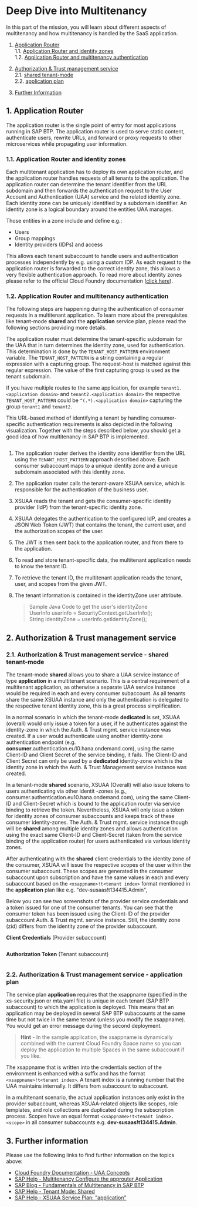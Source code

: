 # Deep Dive into Multitenancy

In this part of the mission, you will learn about different aspects of multitenancy and how multitenancy is handled by the SaaS application.

1. [Application Router](#1-Application-Router)<br>
1.1. [Application Router and identity zones](#11-Application-Router-and-identity-zones)<br>
1.2. [Application Router and multitenancy authentication](#12-Application-Router-and-multitenancy-authentication)

2. [Authorization & Trust management service](#2-Authorization-&-Trust-management-service)<br>
2.1. [shared tenant-mode](#21-Authorization-&-Trust-management-service---shared-tenant-mode)<br>
2.2. [application plan](#22-Authorization-&-Trust-management-service---application-plan)

3. [Further Information](#3-further-information)

## 1. Application Router

The application router is the single point of entry for most applications running in SAP BTP. The application router is used to serve static content, authenticate users, rewrite URLs, and forward or proxy requests to other microservices while propagating user information. 

### 1.1. Application Router and identity zones

Each multitenant application has to deploy its own application router, and the application router handles requests of all tenants to the application. The application router can determine the tenant identifier from the URL subdomain and then forwards the authentication request to the User Account and Authentication (UAA) service and the related identity zone. Each identity zone can be uniquely identified by a subdomain identifier. An identity zone is a logical boundary around the entities UAA manages. 

Those entities in a zone include and define e.g.:
- Users
- Group mappings
- Identity providers (IDPs) and access

This allows each tenant subaccount to handle users and authentication processes independently by e.g. using a custom IDP. As each request to the application router is forwarded to the correct identity zone, this allows a very flexible authentication approach. To read more about identity zones please refer to the official Cloud Foundry documentation ([click here](https://docs.cloudfoundry.org/uaa/uaa-concepts.html#iz)).


### 1.2. Application Router and multitenancy authentication

The following steps are happening during the authentication of consumer requests in a multitenant application. To learn more about the prerequisites like tenant-mode **shared** and the **application** service plan, please read the following sections providing more details. 

The application router must determine the tenant-specific subdomain for the UAA that in turn determines the identity zone, used for authentication. This determination is done by the `TENANT_HOST_PATTERN` environment variable. The `TENANT_HOST_PATTERN` is a string containing a regular expression with a capturing group. The request-host is matched against this regular expression. The value of the first capturing group is used as the tenant subdomain.

If you have multiple routes to the same application, for example `tenant1.<application domain>` and `tenant2.<application domain>` the respective `TENANT_HOST_PATTERN` could be `^(.*).<application domain>` capturing the group `tenant1` and `tenant2`.

This URL-based method of identifying a tenant by handling consumer-specific authentication requirements is also depicted in the following visualization. Together with the steps described below, you should get a good idea of how multitenancy in SAP BTP is implemented. 

![<img src="./images/AR_Flow.png" width="800"/>](./images/AR_Flow.png?raw=true)

1) The application router derives the identity zone identifier from the URL using the `TENANT_HOST_PATTERN` approach described above. Each consumer subaccount maps to a unique identity zone and a unique subdomain associated with this identity zone. 

2) The application router calls the tenant-aware XSUAA service, which is responsible for the authentication of the business user.

3) XSUAA reads the tenant and gets the consumer-specific identity provider (IdP) from the tenant-specific identity zone. 

4) XSUAA delegates the authentication to the configured IdP, and creates a JSON Web Token (JWT) that contains the tenant, the current user, and the authorization scopes of the user. 

5) The JWT is then sent back to the application router, and from there to the application.

6) To read and store tenant-specific data, the multitenant application needs to know the tenant ID. 

7) To retrieve the tenant ID, the multitenant application reads the tenant, user, and scopes from the given JWT. 

8) The tenant information is contained in the identityZone user attribute.

    >Sample Java Code to get the user's identityZone<br>
    >UserInfo userInfo = SecurityContext.getUserInfo(); <br>
    >String identityZone = userInfo.getIdentityZone();


## 2. Authorization & Trust management service

### 2.1. Authorization & Trust management service - **shared** tenant-mode

The tenant-mode **shared** allows you to share a UAA service instance of type **application** in a multitenant scenario. This is a central requirement of a multitenant application, as otherwise a separate UAA service instance would be required in each and every consumer subaccount. As all tenants share the same XSUAA instance and only the authentication is delegated to the respective tenant identity zone, this is a great process simplification.  

In a normal scenario in which the tenant-mode **dedicated** is set, XSUAA (overall) would only issue a token for a user, if he authenticates against the identity-zone in which the Auth. & Trust mgmt. service instance was created. If a user would authenticate using another identity-zone authentication endpoint (e.g. **consumer**.authentication.eu10.hana.ondemand.com), using the same Client-ID and Client Secret of the service binding, it fails. The Client-ID and Client Secret can only be used by a **dedicated** identity-zone which is the identity zone in which the Auth. & Trust Management service instance was created. 

In a tenant-mode **shared** scenario, XSUAA (Overall) will also issue tokens to users authenticating via other identit -zones (e.g., consumer.authentication.eu10.hana.ondemand.com), using the same Client-ID and Client-Secret which is bound to the application router via service binding to retrieve the token. Nevertheless, XSUAA will only issue a token for identity zones of consumer subaccounts and keeps track of these consumer identity-zones. The Auth. & Trust mgmt. service instance though will be **shared** among multiple identity zones and allows authentication using the exact same Client-ID and Client-Secret (taken from the service binding of the application router) for users authenticated via various identity zones. 

After authenticating with the **shared** client credentials to the identity zone of the consumer, XSUAA will issue the respective scopes of the user within the consumer subaccount. These scopes are generated in the consumer subaccount upon subscription and have the same values in each and every subaccount based on the `<xsappname>!t<tenant index>` format mentioned in the **application** plan like e.g. "dev-susaas!t134415.Admin",

Below you can see two screenshots of the provider service credentials and a token issued for one of the consumer tenants. You can see that the consumer token has been issued using the Client-ID of the provider subaccount Auth. & Trust mgmt. service instance. Still, the identity zone (zid) differs from the identity zone of the provider subaccount. 

**Client Credentials** (Provider subaccount)

![<img src="./images/AR_ProvCred.png" width="400"/>](./images/AR_ProvCred.png?raw=true)

**Authorization Token** (Tenant subaccount)

![<img src="./images/AR_SubscrToken.png" width="400"/>](./images/AR_SubscrToken.png?raw=true)


### 2.2. Authorization & Trust management service - **application** plan

The service plan **application** requires that the xsappname (specified in the xs-security.json or mta.yaml file) is unique in each tenant (SAP BTP subaccount) to which the application is deployed. This means that an application may be deployed in several SAP BTP subaccounts at the same time but not twice in the same tenant (unless you modify the xsappname). You would get an error message during the second deployment. 

> **Hint** - In the sample application, the xsappname is dynamically combined with the current Cloud Foundry Space name so you can deploy the application to multiple Spaces in the same subaccount if you like. 

The xsappname that is written into the credentials section of the environment is enhanced with a suffix and has the format `<xsappname>!t<tenant index>`. A tenant index is a running number that the UAA maintains internally. It differs from subaccount to subaccount. 

In a multitenant scenario, the actual application instances only exist in the provider subaccount, whereas XSUAA-related objects like scopes, role templates, and role collections are duplicated during the subscription process. Scopes have an equal format `<xsappname>!t<tenant index>.<scope>` in all consumer subaccounts e.g. **dev-susaas!t134415.Admin**.


## 3. Further information

Please use the following links to find further information on the topics above:

* [Cloud Foundry Documentation - UAA Concepts](https://docs.cloudfoundry.org/uaa/uaa-concepts.html)
* [SAP Help - Multitenancy Configure the approuter Application](https://help.sap.com/docs/BTP/65de2977205c403bbc107264b8eccf4b/5af9067322214e8dbf354daae44cef08.html?locale=en-US)
* [SAP Blog - Fundamentals of Multitenancy in SAP BTP](https://blogs.sap.com/2022/08/27/fundamentals-of-multitenancy-in-sap-btp/)
* [SAP Help - Tenant Mode: Shared](https://help.sap.com/docs/HANA_CLOUD_DATABASE/b9902c314aef4afb8f7a29bf8c5b37b3/6d3ed64092f748cbac691abc5fe52985.html#tenant-mode)
* [SAP Help - XSUAA Service Plan: "application"](https://help.sap.com/docs/HANA_CLOUD_DATABASE/b9902c314aef4afb8f7a29bf8c5b37b3/c6f36d5d49844bd790798ea36538e024.html?locale=en-US&version=2022_3_QRC#xsuaa-service-plan%3A-%E2%80%9Capplication%E2%80%9D)